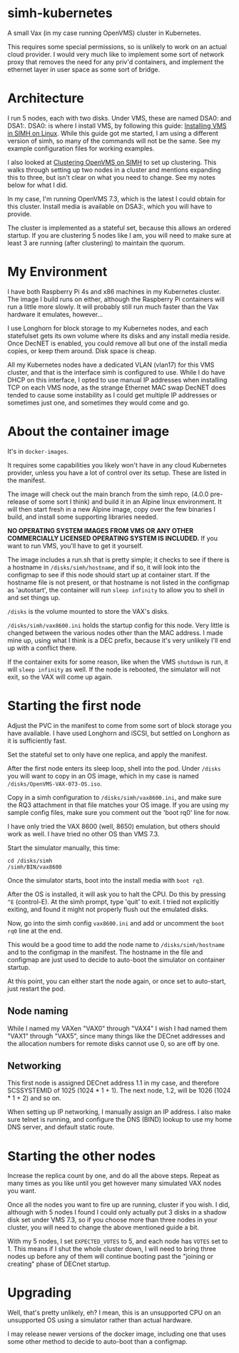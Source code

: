 # simh-kubernetes

A small Vax (in my case running OpenVMS) cluster in Kubernetes.

This requires some special permissions, so is unlikely to work
on an actual cloud provider.  I would very much like to implement
some sort of network proxy that removes the need for any priv'd
containers, and implement the ethernet layer in user space as
some sort of bridge.

# Architecture

I run 5 nodes, each with two disks.  Under VMS, these are named
DSA0: and DSA1:.  DSA0: is where I install VMS, by following this guide:
[Installing VMS in SIMH on Linux](https://vanalboom.org/node/18).
While this guide got me started, I am using a different version
of simh, so many of the commands will not be the same.  See
my example configuration files for working examples.

I also looked at
[Clustering OpenVMS on SIMH](https://vanalboom.org/node/19)
to set up clustering.  This walks through setting up two nodes
in a cluster and mentions expanding this to three, but isn't
clear on what you need to change.  See my notes below for what
I did.

In my case, I'm running OpenVMS 7.3, which is the latest I could
obtain for this cluster.  Install media is available on DSA3:, which
you will have to provide.

The cluster is implemented as a stateful set, because this allows
an ordered startup.  If you are clustering 5 nodes like I am, you
will need to make sure at least 3 are running (after clustering)
to maintain the quorum.

# My Environment

I have both Raspberry Pi 4s and x86 machines in my Kubernetes
cluster.  The image I build runs on either, although the Raspberry
Pi containers will run a little more slowly.  It will probably
still run much faster than the Vax hardware it emulates, however...

I use Longhorn for block storage to my Kubernetes nodes, and each
statefulset gets its own volume where its disks and any install
media reside.  Once DecNET is enabled, you could remove all but
one of the install media copies, or keep them around.  Disk space
is cheap.

All my Kubernetes nodes have a dedicated VLAN (vlan17) for this VMS
cluster, and that is the interface simh is configured to use.  While
I do have DHCP on this interface, I opted to use manual IP addresses
when installing TCP on each VMS node, as the strange Ethernet MAC
swap DecNET does tended to cause some instability as I could get
multiple IP addresses or sometimes just one, and sometimes they would
come and go.

# About the container image

It's in `docker-images`.

It requires some capabilities you likely won't have in any
cloud Kubernetes provider, unless you have a lot of control over
its setup.  These are listed in the manifest.

The image will check out the main branch from the simh repo, (4.0.0 pre-release of some sort I think) and build it in an Alpine linux environment.  It will then start fresh in a new Alpine image, copy over the few binaries I build, and install some supporting libraries needed.

**NO OPERATING SYSTEM IMAGES FROM VMS OR ANY OTHER COMMERCIALLY
LICENSED OPERATING SYSTEM IS INCLUDED.**
If you want to run VMS, you'll have to get it yourself.

The image includes a run.sh that is pretty simple; it checks to see
if there is a hostname in `/disks/simh/hostname`, and if so, it will
look into the configmap to see if this node should start up
at container start.  If the hostname file is not present, or that
hostname is not listed in the configmap as 'autostart', the container
will run `sleep infinity` to allow you to shell in and set things up.

`/disks` is the volume mounted to store the VAX's disks.

`/disks/simh/vax8600.ini` holds the startup config for this node.
Very little is changed between the various nodes other than the
MAC address.  I made mine up, using what I think is a DEC prefix,
because it's very unlikely I'll end up with a conflict there.

If the container exits for some reason, like when the VMS
`shutdown` is run, it will `sleep infinity` as well.  If
the node is rebooted, the simulator will not exit, so the
VAX will come up again.

# Starting the first node

Adjust the PVC in the manifest to come from some sort of block
storage you have available.  I have used Longhorn and iSCSI, but
settled on Longhorn as it is sufficiently fast.

Set the stateful set to only have one replica, and apply the manifest.

After the first node enters its sleep loop, shell into the
pod.  Under `/disks` you will want to copy in an OS image,
which in my case is named `/disks/OpenVMS-VAX-073-OS.iso`.

Copy in a simh configuration to `/disks/simh/vax8600.ini`, and 
make sure the RQ3 attachment in that file matches your OS
image.  If you are using my sample config files, make sure you
comment out the 'boot rq0' line for now.

I have only tried the VAX 8600 (well, 8650) emulation, but others
should work as well.  I have tried no other OS than VMS 7.3.

Start the simulator manually, this time:

```
cd /disks/simh
/simh/BIN/vax8600
```

Once the simulator starts, boot into the install media with `boot rq3`.

After the OS is installed, it will ask you to halt the CPU.  Do this
by pressing `^E` (control-E).  At the simh prompt, type 'quit'
to exit.  I tried not explicitly exiting, and found it might not
properly flush out the emulated disks.

Now, go into the simh config `vax8600.ini` and add or uncomment the
`boot rq0` line at the end.

This would be a good time to add the node name to `/disks/simh/hostname` and to the configmap in the manifest.  The hostname
in the file and configmap are just used to decide to auto-boot
the simulator on container startup.

At this point, you can either start the node again, or once set
to auto-start, just restart the pod.

## Node naming

While I named my VAXen "VAX0" through "VAX4" I wish I had named
them "VAX1" through "VAX5", since many things like the DECnet
addresses and the allocation numbers for remote disks cannot
use 0, so are off by one.

## Networking

This first node is assigned DECnet address 1.1 in my case,
and therefore SCSSYSTEMID of 1025 (1024 * 1 + 1).  The next node,
1.2, will be 1026 (1024 * 1 + 2) and so on.

When setting up IP networking, I manually assign an IP address.
I also make sure telnet is running, and configure the DNS (BIND)
lookup to use my home DNS server, and default static route.

# Starting the other nodes

Increase the replica count by one, and do all the above steps.
Repeat as many times as you like until you get however many
simulated VAX nodes you want.

Once all the nodes you want to fire up are running, cluster if
you wish.  I did, although with 5 nodes I found I could only actually
put 3 disks in a shadow disk set under VMS 7.3, so if you choose
more than three nodes in your cluster, you will need to change the
above mentioned guide a bit.

With my 5 nodes, I set `EXPECTED_VOTES` to 5, and each node has `VOTES` set to 1.  This means if I shut the whole cluster down, I will need to bring three nodes up before any of them will continue
booting past the "joining or creating" phase of DECnet startup.

# Upgrading

Well, that's pretty unlikely, eh?  I mean, this is an unsupported
CPU on an unsupported OS using a simulator rather than actual
hardware.

I may release newer versions of the docker image, including one that
uses some other method to decide to auto-boot than a configmap.